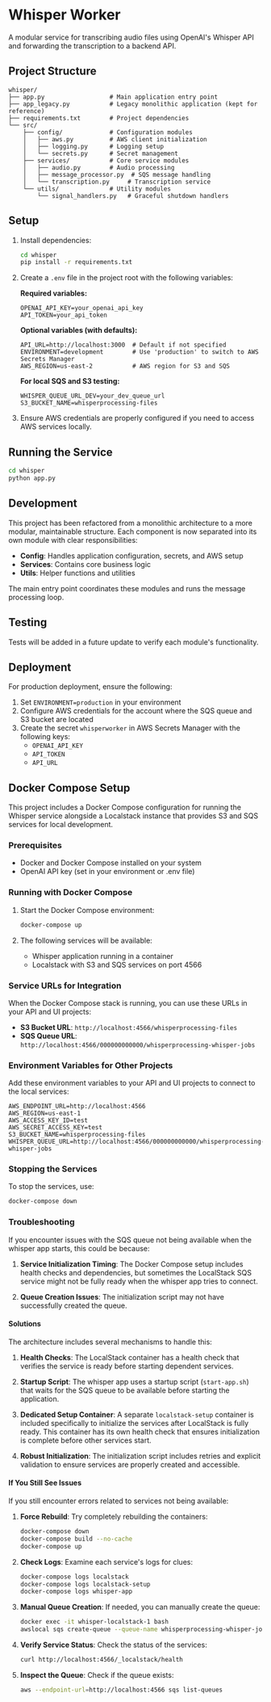 # Whisper Worker

A modular service for transcribing audio files using OpenAI's Whisper API and forwarding the transcription to a backend API.

## Project Structure

```
whisper/
├── app.py                  # Main application entry point
├── app_legacy.py           # Legacy monolithic application (kept for reference)
├── requirements.txt        # Project dependencies
└── src/
    ├── config/             # Configuration modules
    │   ├── aws.py          # AWS client initialization
    │   ├── logging.py      # Logging setup
    │   └── secrets.py      # Secret management
    ├── services/           # Core service modules
    │   ├── audio.py        # Audio processing
    │   ├── message_processor.py  # SQS message handling
    │   └── transcription.py     # Transcription service
    └── utils/              # Utility modules
        └── signal_handlers.py   # Graceful shutdown handlers
```

## Setup

1. Install dependencies:
   ```bash
   cd whisper
   pip install -r requirements.txt
   ```

2. Create a `.env` file in the project root with the following variables:

   **Required variables:**
   ```
   OPENAI_API_KEY=your_openai_api_key
   API_TOKEN=your_api_token
   ```

   **Optional variables (with defaults):**
   ```
   API_URL=http://localhost:3000  # Default if not specified
   ENVIRONMENT=development        # Use 'production' to switch to AWS Secrets Manager
   AWS_REGION=us-east-2           # AWS region for S3 and SQS
   ```

   **For local SQS and S3 testing:**
   ```
   WHISPER_QUEUE_URL_DEV=your_dev_queue_url
   S3_BUCKET_NAME=whisperprocessing-files
   ```

3. Ensure AWS credentials are properly configured if you need to access AWS services locally.

## Running the Service

```bash
cd whisper
python app.py
```

## Development

This project has been refactored from a monolithic architecture to a more modular, maintainable structure. Each component is now separated into its own module with clear responsibilities:

- **Config**: Handles application configuration, secrets, and AWS setup
- **Services**: Contains core business logic
- **Utils**: Helper functions and utilities

The main entry point coordinates these modules and runs the message processing loop.

## Testing

Tests will be added in a future update to verify each module's functionality.

## Deployment

For production deployment, ensure the following:

1. Set `ENVIRONMENT=production` in your environment
2. Configure AWS credentials for the account where the SQS queue and S3 bucket are located
3. Create the secret `whisperworker` in AWS Secrets Manager with the following keys:
   - `OPENAI_API_KEY`
   - `API_TOKEN`
   - `API_URL`

## Docker Compose Setup

This project includes a Docker Compose configuration for running the Whisper service alongside a Localstack instance that provides S3 and SQS services for local development.

### Prerequisites

- Docker and Docker Compose installed on your system
- OpenAI API key (set in your environment or .env file)

### Running with Docker Compose

1. Start the Docker Compose environment:
   ```bash
   docker-compose up
   ```

2. The following services will be available:
   - Whisper application running in a container
   - Localstack with S3 and SQS services on port 4566

### Service URLs for Integration

When the Docker Compose stack is running, you can use these URLs in your API and UI projects:

- **S3 Bucket URL**: `http://localhost:4566/whisperprocessing-files`
- **SQS Queue URL**: `http://localhost:4566/000000000000/whisperprocessing-whisper-jobs`

### Environment Variables for Other Projects

Add these environment variables to your API and UI projects to connect to the local services:

```
AWS_ENDPOINT_URL=http://localhost:4566
AWS_REGION=us-east-1
AWS_ACCESS_KEY_ID=test
AWS_SECRET_ACCESS_KEY=test
S3_BUCKET_NAME=whisperprocessing-files
WHISPER_QUEUE_URL=http://localhost:4566/000000000000/whisperprocessing-whisper-jobs
```

### Stopping the Services

To stop the services, use:
```bash
docker-compose down
```

### Troubleshooting

If you encounter issues with the SQS queue not being available when the whisper app starts, this could be because:

1. **Service Initialization Timing**: The Docker Compose setup includes health checks and dependencies, but sometimes the LocalStack SQS service might not be fully ready when the whisper app tries to connect.

2. **Queue Creation Issues**: The initialization script may not have successfully created the queue.

#### Solutions

The architecture includes several mechanisms to handle this:

1. **Health Checks**: The LocalStack container has a health check that verifies the service is ready before starting dependent services.

2. **Startup Script**: The whisper app uses a startup script (`start-app.sh`) that waits for the SQS queue to be available before starting the application.

3. **Dedicated Setup Container**: A separate `localstack-setup` container is included specifically to initialize the services after LocalStack is fully ready. This container has its own health check that ensures initialization is complete before other services start.

4. **Robust Initialization**: The initialization script includes retries and explicit validation to ensure services are properly created and accessible.

#### If You Still See Issues

If you still encounter errors related to services not being available:

1. **Force Rebuild**: Try completely rebuilding the containers:
   ```bash
   docker-compose down
   docker-compose build --no-cache
   docker-compose up
   ```

2. **Check Logs**: Examine each service's logs for clues:
   ```bash
   docker-compose logs localstack
   docker-compose logs localstack-setup
   docker-compose logs whisper-app
   ```

3. **Manual Queue Creation**: If needed, you can manually create the queue:
   ```bash
   docker exec -it whisper-localstack-1 bash
   awslocal sqs create-queue --queue-name whisperprocessing-whisper-jobs
   ```

4. **Verify Service Status**: Check the status of the services:
   ```bash
   curl http://localhost:4566/_localstack/health
   ```

5. **Inspect the Queue**: Check if the queue exists:
   ```bash
   aws --endpoint-url=http://localhost:4566 sqs list-queues
   ```
